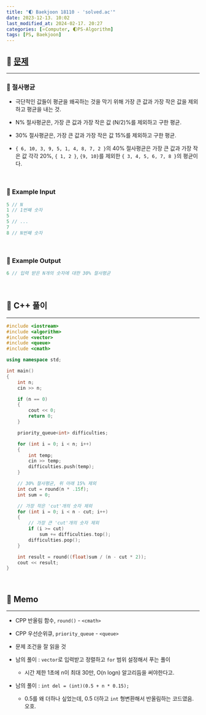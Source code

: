 ```yaml
---
title: "🌓 Baekjoon 18110 - 'solved.ac'"
date: 2023-12-13. 10:02
last_modified_at: 2024-02-17. 20:27
categories: [⭐Computer, 🌓PS-Algorithm]
tags: [PS, Baekjoon]
---
```


## **💫 [문제](https://www.acmicpc.net/problem/18110)**

---

### **🫧 절사평균**

- 극단적인 값들이 평균을 왜곡하는 것을 막기 위해 가장 큰 값과 가장 작은 값을 제외하고 평균을 내는 것.  

- N% 절사평균은, 가장 큰 값과 가장 작은 값 (N/2)%를 제외하고 구한 평균.  
- 30% 절사평균은, 가장 큰 값과 가장 작은 값 15%를 제외하고 구한 평균.  
- `{ 6, 10, 3, 9, 5, 1, 4, 8, 7, 2 }`의 40% 절사평균은 가장 큰 값과 가장 작은 값 각각 20%, `{ 1, 2 }`, `{9, 10}`를 제외한 `{ 3, 4, 5, 6, 7, 8 }`의 평균이다.  

<br>

<!-- ---- ---- ---- ----  ---- ---- ---- ----  ---- ---- ---- ----  ---- ---- ---- ---- -->

### **🫧 Example Input**

```cpp
5 // N
1 // 1번째 숫자
5
5 // ...
7
8 // N번째 숫자
```

<br>

<!-- ---- ---- ---- ----  ---- ---- ---- ----  ---- ---- ---- ----  ---- ---- ---- ---- -->

### **🫧 Example Output**

```cpp
6 // 입력 받은 N개의 숫자에 대한 30% 절사평균
```

<br>

<!-- ---- ---- ---- ----  ---- ---- ---- ----  ---- ---- ---- ----  ---- ---- ---- ---- -->

## **💫 C++ 풀이**

---

```cpp
#include <iostream>
#include <algorithm>
#include <vector>
#include <queue>
#include <cmath>

using namespace std;

int main()
{
	int n;
	cin >> n;

	if (n == 0)
	{
		cout << 0;
		return 0;
	}

	priority_queue<int> difficulties;

	for (int i = 0; i < n; i++)
	{
		int temp;
		cin >> temp;
		difficulties.push(temp);
	}

	// 30% 절사평균, 위 아래 15% 제외
	int cut = round(n * .15f);
	int sum = 0;

	// 가장 작은 'cut'개의 숫자 제외
	for (int i = 0; i < n - cut; i++)
	{
		// 가장 큰 'cut'개의 숫자 제외
		if (i >= cut)
			sum += difficulties.top();
		difficulties.pop();
	}

	int result = round((float)sum / (n - cut * 2));
	cout << result;
}
```

<br>

<!-- ---- ---- ---- ----  ---- ---- ---- ----  ---- ---- ---- ----  ---- ---- ---- ---- -->

## **💫 Memo**

---

- CPP 반올림 함수, `round()` - `<cmath>`
- CPP 우선순위큐, `priority_queue` - `<queue>`

- 문제 조건을 잘 읽을 것

- 남의 풀이 : `vector`로 입력받고 정렬하고 `for` 범위 설정해서 푸는 풀이
  - 시간 제한 1초에 n이 최대 30만, O(n logn) 알고리듬을 써야한다고.

- 남의 풀이 : `int del = (int)(0.5 + n * 0.15);`
  - 0.5를 왜 더하나 싶었는데, 0.5 더하고 `int` 형변환해서 반올림하는 코드였음. 오호.

